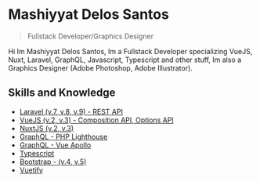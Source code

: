 
# Mashiyyat Delos Santos
> Fullstack Developer/Graphics Designer


Hi Im Mashiyyat Delos Santos, Im a Fullstack Developer specializing VueJS, Nuxt, Laravel, GraphQL, Javascript, Typescript and other stuff, Im also a Graphics Designer (Adobe Photoshop, Adobe Illustrator).


## Skills and Knowledge

 - [Laravel (v.7, v.8, v.9) - REST API](https://www.laravel.com/)
 - [VueJS (v.2, v.3) - Composition API, Options API](https://www.vuejs.org/)
 - [NuxtJS (v.2, v.3)](https://www.nuxtjs.org/)
 - [GraphQL - PHP Lighthouse](https://lighthouse-php.com/)
 - [GraphQL - Vue Apollo](https://v4.apollo.vuejs.org/)
 - [Typescript](https://www.typescriptlang.org/)
 - [Bootstrap - (v.4, v.5)](https://www.getbootstrap.com/)
 - [Vuetify](https://next.vuetifyjs.com/en/)

